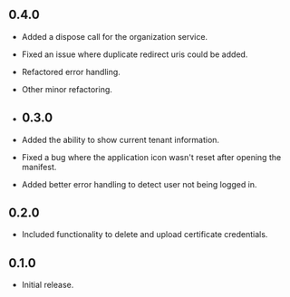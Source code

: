 ## 0.4.0

- Added a dispose call for the organization service.
- Fixed an issue where duplicate redirect uris could be added.
- Refactored error handling.
- Other minor refactoring.

- ## 0.3.0

- Added the ability to show current tenant information.
- Fixed a bug where the application icon wasn't reset after opening the manifest.
- Added better error handling to detect user not being logged in.

## 0.2.0

- Included functionality to delete and upload certificate credentials.

## 0.1.0

- Initial release.
